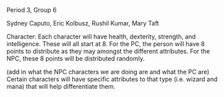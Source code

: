 Period 3, Group 6

Sydney Caputo, Eric Kolbusz, Rushil Kumar, Mary Taft

Character:
Each character will have health, dexterity, strength, and intelligence. These will all start at 8. For the PC, the person will have 8 points to distribute as they may amongst the different attributes. For the NPC, these 8 points will be distributed randomly.

(add in what the NPC characters we are doing are and what the PC are)
Certain characters will have specific attributes to that type (i.e. wizard and mana) that will help differentiate them.


